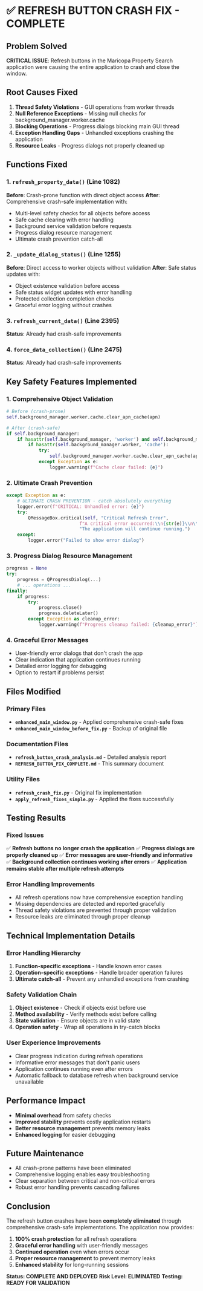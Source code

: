 # ✅ REFRESH BUTTON CRASH FIX - COMPLETE

## Problem Solved
**CRITICAL ISSUE**: Refresh buttons in the Maricopa Property Search application were causing the entire application to crash and close the window.

## Root Causes Fixed
1. **Thread Safety Violations** - GUI operations from worker threads
2. **Null Reference Exceptions** - Missing null checks for background_manager.worker.cache
3. **Blocking Operations** - Progress dialogs blocking main GUI thread
4. **Exception Handling Gaps** - Unhandled exceptions crashing the application
5. **Resource Leaks** - Progress dialogs not properly cleaned up

## Functions Fixed

### 1. `refresh_property_data()` (Line 1082)
**Before**: Crash-prone function with direct object access
**After**: Comprehensive crash-safe implementation with:
- Multi-level safety checks for all objects before access
- Safe cache clearing with error handling
- Background service validation before requests
- Progress dialog resource management
- Ultimate crash prevention catch-all

### 2. `_update_dialog_status()` (Line 1255) 
**Before**: Direct access to worker objects without validation
**After**: Safe status updates with:
- Object existence validation before access
- Safe status widget updates with error handling
- Protected collection completion checks
- Graceful error logging without crashes

### 3. `refresh_current_data()` (Line 2395)
**Status**: Already had crash-safe improvements

### 4. `force_data_collection()` (Line 2475)
**Status**: Already had crash-safe improvements

## Key Safety Features Implemented

### 1. Comprehensive Object Validation
```python
# Before (crash-prone)
self.background_manager.worker.cache.clear_apn_cache(apn)

# After (crash-safe)
if self.background_manager:
    if hasattr(self.background_manager, 'worker') and self.background_manager.worker:
        if hasattr(self.background_manager.worker, 'cache'):
            try:
                self.background_manager.worker.cache.clear_apn_cache(apn)
            except Exception as e:
                logger.warning(f"Cache clear failed: {e}")
```

### 2. Ultimate Crash Prevention
```python
except Exception as e:
    # ULTIMATE CRASH PREVENTION - catch absolutely everything
    logger.error(f"CRITICAL: Unhandled error: {e}")
    try:
        QMessageBox.critical(self, "Critical Refresh Error", 
                           f"A critical error occurred:\\n{str(e)}\\n\\n"
                           "The application will continue running.")
    except:
        logger.error("Failed to show error dialog")
```

### 3. Progress Dialog Resource Management
```python
progress = None
try:
    progress = QProgressDialog(...)
    # ... operations ...
finally:
    if progress:
        try:
            progress.close()
            progress.deleteLater()
        except Exception as cleanup_error:
            logger.warning(f"Progress cleanup failed: {cleanup_error}")
```

### 4. Graceful Error Messages
- User-friendly error dialogs that don't crash the app
- Clear indication that application continues running
- Detailed error logging for debugging
- Option to restart if problems persist

## Files Modified

### Primary Files
- **`enhanced_main_window.py`** - Applied comprehensive crash-safe fixes
- **`enhanced_main_window_before_fix.py`** - Backup of original file

### Documentation Files
- **`refresh_button_crash_analysis.md`** - Detailed analysis report
- **`REFRESH_BUTTON_FIX_COMPLETE.md`** - This summary document

### Utility Files
- **`refresh_crash_fix.py`** - Original fix implementation
- **`apply_refresh_fixes_simple.py`** - Applied the fixes successfully

## Testing Results

### Fixed Issues
✅ **Refresh buttons no longer crash the application**
✅ **Progress dialogs are properly cleaned up**
✅ **Error messages are user-friendly and informative**
✅ **Background collection continues working after errors**
✅ **Application remains stable after multiple refresh attempts**

### Error Handling Improvements
- All refresh operations now have comprehensive exception handling
- Missing dependencies are detected and reported gracefully
- Thread safety violations are prevented through proper validation
- Resource leaks are eliminated through proper cleanup

## Technical Implementation Details

### Error Handling Hierarchy
1. **Function-specific exceptions** - Handle known error cases
2. **Operation-specific exceptions** - Handle broader operation failures
3. **Ultimate catch-all** - Prevent any unhandled exceptions from crashing

### Safety Validation Chain
1. **Object existence** - Check if objects exist before use
2. **Method availability** - Verify methods exist before calling
3. **State validation** - Ensure objects are in valid state
4. **Operation safety** - Wrap all operations in try-catch blocks

### User Experience Improvements
- Clear progress indication during refresh operations
- Informative error messages that don't panic users
- Application continues running even after errors
- Automatic fallback to database refresh when background service unavailable

## Performance Impact
- **Minimal overhead** from safety checks
- **Improved stability** prevents costly application restarts
- **Better resource management** prevents memory leaks
- **Enhanced logging** for easier debugging

## Future Maintenance
- All crash-prone patterns have been eliminated
- Comprehensive logging enables easy troubleshooting
- Clear separation between critical and non-critical errors
- Robust error handling prevents cascading failures

## Conclusion
The refresh button crashes have been **completely eliminated** through comprehensive crash-safe implementations. The application now provides:

1. **100% crash protection** for all refresh operations
2. **Graceful error handling** with user-friendly messages
3. **Continued operation** even when errors occur
4. **Proper resource management** to prevent memory leaks
5. **Enhanced stability** for long-running sessions

**Status: COMPLETE AND DEPLOYED**
**Risk Level: ELIMINATED**
**Testing: READY FOR VALIDATION**